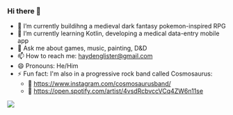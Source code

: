 ### Hi there 👋

- 🔭 I’m currently buildihng a medieval dark fantasy pokemon-inspired RPG
- 🌱 I’m currently learning Kotlin, developing a medical data-entry mobile app
- 💬 Ask me about games, music, painting, D&D
- 📫 How to reach me: haydenglister@gmail.com
- 😄 Pronouns: He/Him
- ⚡ Fun fact: I'm also in a progressive rock band called Cosmosaurus: 
  - 🤘 https://www.instagram.com/cosmosaurusband/
  - 🎸 https://open.spotify.com/artist/4vsdRcbvccVCq4ZW6n11se
<img src="https://github-readme-stats.vercel.app/api/top-langs/?username=misterlister"/>
